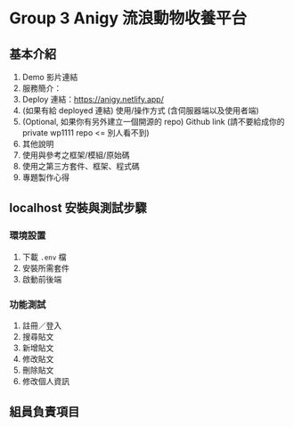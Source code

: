 # Group 3 Anigy 流浪動物收養平台
## 基本介紹
1. Demo 影片連結
2. 服務簡介：
3. Deploy 連結：https://anigy.netlify.app/
4. (如果有給 deployed 連結) 使用/操作方式 (含伺服器端以及使用者端)
5. (Optional, 如果你有另外建立一個開源的 repo) Github link (請不要給成你的 private wp1111 repo <= 別人看不到)
6. 其他說明
7. 使用與參考之框架/模組/原始碼
8. 使用之第三方套件、框架、程式碼
9. 專題製作心得

## localhost 安裝與測試步驟
### 環境設置
1. 下載 `.env` 檔
2. 安裝所需套件
3. 啟動前後端
### 功能測試
1. 註冊／登入
2. 搜尋貼文
3. 新增貼文
4. 修改貼文
5. 刪除貼文
6. 修改個人資訊

## 組員負責項目